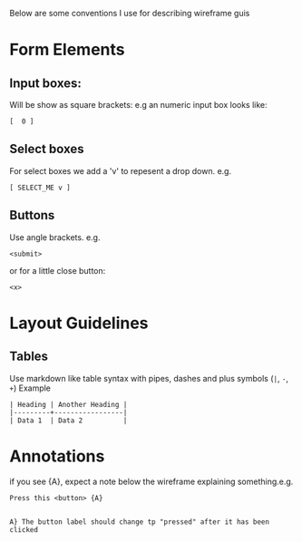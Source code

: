Below are some conventions I use for describing wireframe guis

# Form Elements
## Input boxes:

Will be show as square brackets: e.g an numeric input box looks like:

    [  0 ]

## Select boxes

For select boxes we add a 'v' to repesent a drop down. e.g.

    [ SELECT_ME v ]

## Buttons

Use angle brackets. e.g.

    <submit>

or for a little close button:

    <x>

# Layout Guidelines

## Tables 

Use markdown like table syntax with pipes, dashes and plus symbols (`|`, `-`, `+`)
Example

    | Heading | Another Heading |
    |---------+-----------------|
    | Data 1  | Data 2          |

# Annotations

if you see {A}, expect a note below the wireframe explaining something.e.g.

    Press this <button> {A}


    A} The button label should change tp "pressed" after it has been clicked 
